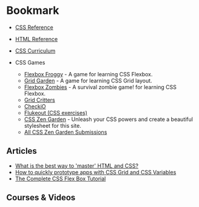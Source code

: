 # Bookmark

- [CSS Reference](http://cssreference.io/)
- [HTML Reference](http://htmlreference.io/)
- [CSS Curriculum](https://github.com/IMM9O/fully-css-curriculum)

- CSS Games

  - [Flexbox Froggy](http://flexboxfroggy.com) - A game for learning CSS Flexbox.
  - [Grid Garden](http://cssgridgarden.com) - A game for learning CSS Grid layout.
  - [Flexbox Zombies](https://geddski.teachable.com/p/flexbox-zombies) - A survival zombie game! for learning CSS Flexbox.
  - [Grid Critters](https://geddski.teachable.com/p/gridcritters)
  - [CheckiO](https://checkio.org)
  - [Flukeout (CSS exercises)](http://flukeout.github.io)
  - [CSS Zen Garden](http://www.csszengarden.com) - Unleash your CSS powers and create a beautiful stylesheet for this site.
  - [All CSS Zen Garden Submissions](http://www.mezzoblue.com/zengarden/alldesigns/)

## Articles

- [What is the best way to 'master' HTML and CSS?](https://www.quora.com/What-is-the-best-way-to-master-HTML-and-CSS)
- [How to quickly prototype apps with CSS Grid and CSS Variables](https://medium.freecodecamp.org/how-to-quickly-prototype-apps-with-css-grid-and-css-variables-8d3d96d68eaa)
- [The Complete CSS Flex Box Tutorial](https://medium.com/@js_tut/the-complete-css-flex-box-tutorial-d17971950bdc)

## Courses & Videos
